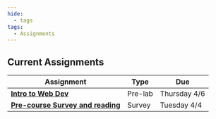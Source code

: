 ```yaml
---
hide:
  - tags
tags:
  - Assignments
---
```

## Current Assignments

|Assignment|Type|Due|
|-----------|----|---|
|[**Intro to Web Dev**](./week1/prelab.md)|Pre-lab|Thursday 4/6|
|[**Pre-course Survey and reading**](week0.md)|Survey|Tuesday 4/4|
